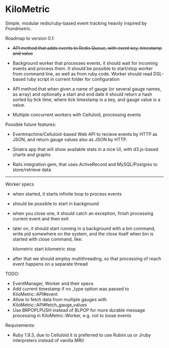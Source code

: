 # KiloMetric

Simple, modular redis/ruby-based event tracking heavily inspired by _Fnordmetric_.

Roadmap to version 0.1:

- ~~API method that adds events to Redis Queue, with event key, timestamp and value~~

- Background worker that processes events, it should wait for incoming events and process them. It should be possible to start/stop worker from command line, as well as from ruby code. Worker should read DSL-based ruby script in current folder for configuration

- API method that when given a name of gauge (or several gauge names, as array) and optionally a start and end date it should return a hash sorted by tick time, where tick timestamp is a key, and gauge value is a value.

- Multiple concurrent workers with Celluloid, processing events

Possible future features:

- Eventmachine/Celluloid-based Web API to recieve events by HTTP as JSON, and return gauge values also as JSON by HTTP.

- Sinatra app that will show available stats in a nice UI, with d3.js-based charts and graphs

- Rails integration gem, that uses ActiveRecord and MySQL/Postgres to store/retrieve data

---

Worker specs

- when started, it starts infinite loop to process events
- should be possible to start in background
- when you close one, it should catch an exception, finish processing current event and then exit
- later on, it should start running in a background with a bin command, write pid somewhere on the system,
  and the close itself when bin is started with close command, like:

  kilometric start
  kilometric stop

- after that we should employ multithreading, so that processing of reach event happens on a separate thread

TODO:

- EventManager, Worker and their specs
- Add current timestamp if no _type option was passed to KiloMetric::API#event
- Allow to fetch data from multiple gauges with KiloMetric::API#fetch_gauge_values
- Use BRPOPLPUSH instead of BLPOP for more durable message processing in KiloMetric::Worker, e.g. not to loose events

Requirements:

- Ruby 1.9.3, due to Celluloid it is preferred to use Rubini.us or Jruby interpreters instead of vanilla MRI/ 